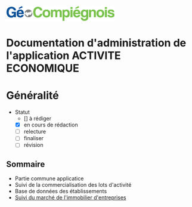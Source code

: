 ![picto](img/Logo_web-GeoCompiegnois.png)

# Documentation d'administration de l'application ACTIVITE ECONOMIQUE #

# Généralité

* Statut
  - [] à rédiger
  - [x] en cours de rédaction
  - [ ] relecture
  - [ ] finaliser
  - [ ] révision
  
## Sommaire

* Partie commune applicatice
* Suivi de la commercialisation des lots d'activité
* Base de données des établissements
* [Suivi du marché de l'immobilier d'entreprises](sql/IMMO_00_trace.sql)

